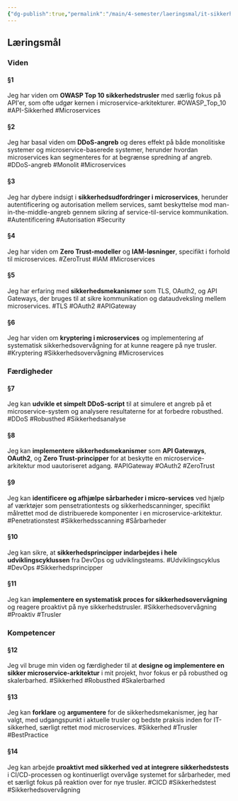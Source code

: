 ```yaml
---
{"dg-publish":true,"permalink":"/main/4-semester/laeringsmal/it-sikkerhed/","title":"It-Sikkerheds Læringmål","created":"2024-09-13T09:13:17.484+02:00"}
---
```


## Læringsmål

### Viden
#### §1 
Jeg har viden om **OWASP Top 10 sikkerhedstrusler** med særlig fokus på API'er, som ofte udgør kernen i microservice-arkitekturer.
#OWASP_Top_10 #API-Sikkerhed #Microservices 
#### §2 
Jeg har basal viden om **DDoS-angreb** og deres effekt på både monolitiske systemer og microservice-baserede systemer, herunder hvordan microservices  kan segmenteres for at begrænse spredning af angreb.
#DDoS-angreb #Monolit #Microservices 
#### §3
Jeg har dybere indsigt i **sikkerhedsudfordringer i microservices**, herunder autentificering og autorisation mellem services, samt beskyttelse mod man-in-the-middle-angreb gennem sikring af service-til-service kommunikation.
#Autentificering #Autorisation #Security
#### §4
Jeg har viden om **Zero Trust-modeller** og **IAM-løsninger**, specifikt i forhold til microservices.
#ZeroTrust #IAM #Microservices
#### §5
Jeg har erfaring med **sikkerhedsmekanismer** som TLS, OAuth2, og API Gateways, der bruges til at sikre kommunikation og dataudveksling mellem microservices.
#TLS #OAuth2 #APIGateway
#### §6 
Jeg har viden om **kryptering i microservices** og implementering af systematisk sikkerhedsovervågning for at kunne reagere på nye trusler.
#Kryptering #Sikkerhedsovervågning #Microservices
### Færdigheder
#### §7
Jeg kan **udvikle et simpelt DDoS-script** til at simulere et angreb på et microservice-system og analysere resultaterne for at forbedre robusthed.
#DDoS #Robusthed #Sikkerhedsanalyse
#### §8
Jeg kan **implementere sikkerhedsmekanismer** som **API Gateways**, **OAuth2**, og **Zero Trust-principper** for at beskytte en microservice-arkitektur mod uautoriseret adgang.
#APIGateway #OAuth2 #ZeroTrust 
#### §9
Jeg kan **identificere og afhjælpe sårbarheder i micro-services** ved hjælp af værktøjer som pensetrationtests og sikkerhedscanninger, specifikt målrettet mod de distribuerede komponenter i en microservice-arkitektur.
#Penetrationstest #Sikkerhedsscanning #Sårbarheder
#### §10
Jeg kan sikre, at **sikkerhedsprincipper indarbejdes i hele udviklingscyklussen** fra DevOps og udviklingsteams.
#Udviklingscyklus #DevOps #Sikkerhedsprincipper
#### §11
Jeg kan **implementere en systematisk proces for sikkerhedsovervågning** og reagere proaktivt på nye sikkerhedstrusler.
#Sikkerhedsovervågning #Proaktiv #Trusler

### Kompetencer

#### §12
Jeg vil bruge min viden og færdigheder til at **designe og implementere en sikker microservice-arkitektur** i mit projekt, hvor fokus er på robusthed og skalerbarhed.
#Sikkerhed #Robusthed #Skalerbarhed
#### §13
Jeg kan **forklare** og **argumentere** for de sikkerhedsmekanismer, jeg har valgt, med udgangspunkt i aktuelle trusler og bedste praksis inden for IT-sikkerhed, særligt rettet mod microservices.
#Sikkerhed #Trusler #BestPractice
#### §14
Jeg kan arbejde **proaktivt med sikkerhed ved at integrere sikkerhedstests** i CI/CD-processen og kontinuerligt overvåge systemet for sårbarheder, med et særligt fokus på reaktion over for nye trusler.
#CICD #Sikkerhedstest #Sikkerhedsovervågning 
